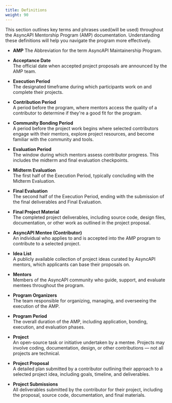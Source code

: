 ```yaml
---
title: Definitions
weight: 90
---
```


This section outlines key terms and phrases used(will be used) throughout the AsyncAPI Mentorship Program (AMP) documentation. Understanding these definitions will help you navigate the program more effectively.

- **AMP**
    The Abbreviation for the term AsyncAPI Maintainership Program.

- **Acceptance Date**  
    The official date when accepted project proposals are announced by the AMP team.

- **Execution Period**  
    The designated timeframe during which participants work on and complete their projects.

- **Contribution Period**  
    A period before the program, where mentors access the quality of a contributor to determine if they're a good fit for the program. 

- **Community Bonding Period**  
    A period before the project work begins where selected contributors engage with their mentors, explore project resources, and become familiar with the community and tools.

- **Evaluation Period**  
    The window during which mentors assess contributor progress. This includes the midterm and final evaluation checkpoints.

- **Midterm Evaluation**  
    The first half of the Execution Period, typically concluding with the Midterm Evaluation.

- **Final Evaluation**  
    The second half of the Execution Period, ending with the submission of the final deliverables and Final Evaluation.

- **Final Project Material**  
    The completed project deliverables, including source code, design files, documentation, or other work as outlined in the project proposal.

- **AsyncAPI Mentee (Contributor)**  
    An individual who applies to and is accepted into the AMP program to contribute to a selected project.

- **Idea List**  
    A publicly available collection of project ideas curated by AsyncAPI mentors, which applicants can base their proposals on.

- **Mentors**  
    Members of the AsyncAPI community who guide, support, and evaluate mentees throughout the program.

- **Program Organizers**  
    The team responsible for organizing, managing, and overseeing the execution of the AMP.

- **Program Period**  
    The overall duration of the AMP, including application, bonding, execution, and evaluation phases.

- **Project**  
    An open-source task or initiative undertaken by a mentee. Projects may involve coding, documentation, design, or other contributions — not all projects are technical.

- **Project Proposal**  
    A detailed plan submitted by a contributor outlining their approach to a selected project idea, including goals, timeline, and deliverables.

- **Project Submissions**  
    All deliverables submitted by the contributor for their project, including the proposal, source code, documentation, and final materials.